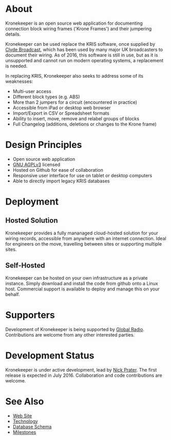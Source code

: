 # About

Kronekeeper is an open source web application for documenting connection block wiring frames ('Krone Frames') and their jumpering details.

Kronekeeper can be used replace the KRIS software, once supplied by [Clyde Broadcast](http://www.clydebroadcast.com/),
which has been used by many major UK broadcasters to document their wiring. As of 2016, 
this software is still in use, but as it is unsupported and cannot run on modern operating 
systems, a replacement is needed.

In replacing KRIS, Kronekeeper also seeks to address some of its weaknesses:

* Multi-user access
* Different block types (e.g. ABS)
* More than 2 jumpers for a circuit (encountered in practice)
* Accessible from iPad or desktop web browser
* Import/Export in CSV or Spreadsheet formats
* Ability to insert, move, remove and relabel groups of blocks
* Full Changelog (additions, deletions or changes to the Krone frame)

# Design Principles

* Open source web application
* [GNU AGPLv3](https://www.gnu.org/licenses/agpl.html) licensed
* Hosted on Github for ease of collaboration
* Responsive user interface for use on tablet or desktop computers
* Able to directly import legacy KRIS databases

# Deployment

## Hosted Solution

Kronekeeper provides a fully mananaged cloud-hosted solution for your wiring records, accessible from anywhere with an internet connection. Ideal for engineers on the move, travelling between sites or supporting multiple sites.

## Self-Hosted

Kronekeeper can be hosted on your own infrastructure as a private instance. Simply download and install the code from github onto a Linux host. Commercial support is available to deploy and manage this on your behalf.

# Supporters

Development of Kronekeeper is being supported by [Global Radio](http://www.thisisglobal.com/radio/). Contributions are welcome from any other interested parties.

# Development Status

Kronekeeper is under active development, lead by [Nick Prater](https://twitter.com/npbroadcast). 
The first release is expected in July 2016. Collaboration and code contributions are welcome.

# See Also

* [Web Site](https://kronekeeper.com/)
* [Technology](https://kronekeeper.com/technology/)
* [Database Schema](https://kronekeeper.com/database/)
* [Milestones](https://kronekeeper.com/milestones/)

